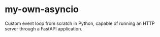 # my-own-asyncio
Custom event loop from scratch in Python, capable of running an HTTP server through a FastAPI application.
